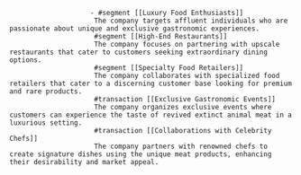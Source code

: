 						- #segment [[Luxury Food Enthusiasts]]
						 The company targets affluent individuals who are passionate about unique and exclusive gastronomic experiences.
						 #segment [[High-End Restaurants]]
						 The company focuses on partnering with upscale restaurants that cater to customers seeking extraordinary dining options.
						 #segment [[Specialty Food Retailers]]
						 The company collaborates with specialized food retailers that cater to a discerning customer base looking for premium and rare products.
						 #transaction [[Exclusive Gastronomic Events]]
						 The company organizes exclusive events where customers can experience the taste of revived extinct animal meat in a luxurious setting.
						 #transaction [[Collaborations with Celebrity Chefs]]
						 The company partners with renowned chefs to create signature dishes using the unique meat products, enhancing their desirability and market appeal.












